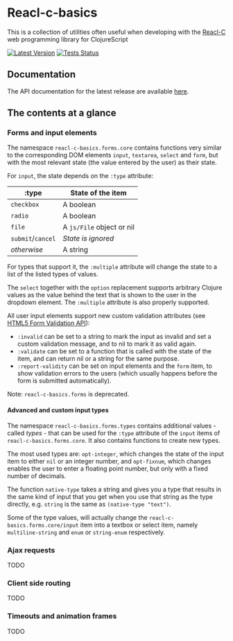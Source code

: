 # Reacl-c-basics

This is a collection of utilities often useful when developing with
the [Reacl-C](https://github.com/active-group/reacl-c) web programming
library for ClojureScript

[![Latest Version](https://img.shields.io/clojars/v/de.active-group/reacl-c.svg)](https://clojars.org/de.active-group/reacl-c-basics)
[![Tests Status](https://github.com/active-group/reacl-c-basics/workflows/Tests/badge.svg)](https://github.com/active-group/reacl-c-basics/actions)

## Documentation

The API documentation for the latest release are available [here](https://cljdoc.xyz/d/de.active-group/reacl-c-basics/CURRENT).

## The contents at a glance

### Forms and input elements

The namespace `reacl-c-basics.forms.core` contains functions very
similar to the corresponding DOM elements `input`, `textarea`,
`select` and `form`, but with the most relevant state (the value
entered by the user) as their state.

For `input`, the state depends on the `:type` attribute:

| :type             | State of the item         |
| ----------------- | ------------------------- |
| `checkbox`        | A boolean                 |
| `radio`           | A boolean                 |
| `file`            | A `js/File` object or nil |
| `submit`/`cancel` | *State is ignored*        |
| *otherwise*       | A string                  |

For types that support it, the `:multiple` attribute will change the
state to a list of the listed types of values.

The `select` together with the `option` replacement supports arbitrary
Clojure values as the value behind the text that is shown to the user
in the dropdown element. The `:multiple` attribute is also properly
supported.

All user input elements support new custom validation attributes (see
[HTML5 Form Validation
API](https://developer.mozilla.org/en-US/docs/Learn/Forms/Form_validation)):

- `:invalid` can be set to a string to mark the input as invalid and
  set a custom validation message, and to nil to mark it as valid
  again.
- `:validate` can be set to a function that is called with the state
  of the item, and can return nil or a string for the same purpose.
- `:report-validity` can be set on input elements and the `form` item,
  to show validation errors to the users (which usually happens before
  the form is submitted automatically).

Note: `reacl-c-basics.forms` is deprecated.

#### Advanced and custom input types

The namespace `reacl-c-basics.forms.types` contains additional
values - called *types* - that can be used for the `:type` attribute
of the `input` items of `reacl-c-basics.forms.core`. It also contains
functions to create new types.

The most used types are: `opt-integer`, which changes the state of the
input item to either `nil` or an integer number, and `opt-fixnum`,
which changes enables the user to enter a floating point number, but
only with a fixed number of decimals. 

The function `native-type` takes a string and gives you a type that
results in the same kind of input that you get when you use that
string as the type directly, e.g. `string` is the same as `(native-type
"text")`.

Some of the type values, will actually change the
`reacl-c-basics.forms.core/input` item into a textbox or select item,
namely `multiline-string` and `enum` or `string-enum` respectively.

### Ajax requests

TODO

### Client side routing

TODO

### Timeouts and animation frames

TODO
